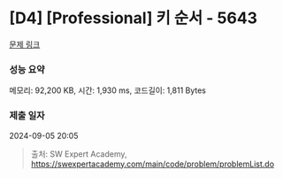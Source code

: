 # [D4] [Professional] 키 순서 - 5643 

[문제 링크](https://swexpertacademy.com/main/code/problem/problemDetail.do?contestProbId=AWXQsLWKd5cDFAUo) 

### 성능 요약

메모리: 92,200 KB, 시간: 1,930 ms, 코드길이: 1,811 Bytes

### 제출 일자

2024-09-05 20:05



> 출처: SW Expert Academy, https://swexpertacademy.com/main/code/problem/problemList.do
